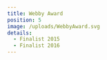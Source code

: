 ```yaml
---
title: Webby Award
position: 5
image: /uploads/WebbyAward.svg
details:
  - Finalist 2015
  - Finalist 2016
---
```


